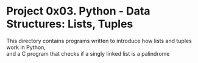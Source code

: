 # Project 0x03. Python - Data Structures: Lists, Tuples

This directory contains programs written to introduce how lists and tuples work in Python,\
and a C program that checks if a singly linked list is a palindrome
